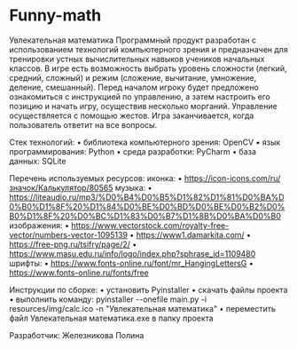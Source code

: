 # Funny-math
Увлекательная математика
Программный продукт разработан с использованием технологий компьютерного зрения и предназначен для тренировки устных вычислительных навыков учеников начальных классов. В игре есть возможность выбрать уровень сложности (легкий, средний, сложный) и режим (сложение, вычитание, умножение, деление, смешанный). Перед началом игроку будет предложено ознакомиться с инструкцией по управлению, а затем настроить его позицию и начать игру, осуществив несколько морганий. Управление осуществляется с помощью жестов. Игра заканчивается, когда пользователь ответит на все вопросы. 


Стек технологий:
  •	библиотека компьютерного зрения: OpenCV 
  •	язык программирования: Python
  •	среда разработки: PyCharm
  •	база данных: SQLite
  
  
Перечень используемых ресурсов:
иконка: 
  •	https://icon-icons.com/ru/значок/Калькулятор/80565
музыка:
  •	https://liteaudio.ru/mp3/%D0%B4%D0%B5%D1%82%D1%81%D0%BA%D0%B0%D1%8F%20%D1%84%D0%BE%D0%BD%D0%BE%D0%B2%D0%B0%D1%8F%20%D0%BC%D1%83%D0%B7%D1%8B%D0%BA%D0%B0
изображения:
  •	https://www.vectorstock.com/royalty-free-vector/numbers-vector-1095139
  •	https://www1.damarkita.com/
  •	https://free-png.ru/tsifry/page/2/
  •	https://www.masu.edu.ru/info/logo/index.php?sphrase_id=1109480
шрифты:
  •	https://www.fonts-online.ru/font/mr_HangingLettersG
  •	https://www.fonts-online.ru/fonts/free


Инструкции по сборке:
  •	установить Pyinstaller
  •	скачать файлы проекта
  •	выполнить команду:
pyinstaller --onefile main.py -i resources/img/calc.ico -n "Увлекательная математика"
  •	переместить файл Увлекательная математика.exe в папку проекта


Разработчик: Железникова Полина
